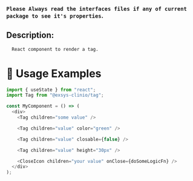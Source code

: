 ### `Please Always read the interfaces files if any of current package to see it's properties`.

## Description:

```sh
  React component to render a tag.
```

# 🔨 Usage Examples

```typescript
import { useState } from "react";
import Tag from "@exsys-clinio/tag";

const MyComponent = () => (
  <div>
    <Tag children="some value" />

    <Tag children="value" color="green" />

    <Tag children="value" closable={false} />

    <Tag children="value" height="30px" />

    <CloseIcon children="your value" onClose={doSomeLogicFn} />
  </div>
);
```
